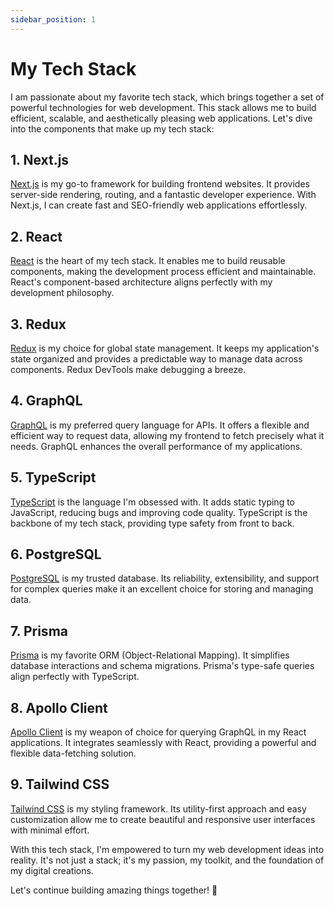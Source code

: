 ```yaml
---
sidebar_position: 1
---
```


# My Tech Stack

I am passionate about my favorite tech stack, which brings together a set of powerful technologies for web development. This stack allows me to build efficient, scalable, and aesthetically pleasing web applications. Let's dive into the components that make up my tech stack:

## 1. Next.js

[Next.js](https://nextjs.org/) is my go-to framework for building frontend websites. It provides server-side rendering, routing, and a fantastic developer experience. With Next.js, I can create fast and SEO-friendly web applications effortlessly.

## 2. React

[React](https://reactjs.org/) is the heart of my tech stack. It enables me to build reusable components, making the development process efficient and maintainable. React's component-based architecture aligns perfectly with my development philosophy.

## 3. Redux

[Redux](https://redux.js.org/) is my choice for global state management. It keeps my application's state organized and provides a predictable way to manage data across components. Redux DevTools make debugging a breeze.

## 4. GraphQL

[GraphQL](https://graphql.org/) is my preferred query language for APIs. It offers a flexible and efficient way to request data, allowing my frontend to fetch precisely what it needs. GraphQL enhances the overall performance of my applications.

## 5. TypeScript

[TypeScript](https://www.typescriptlang.org/) is the language I'm obsessed with. It adds static typing to JavaScript, reducing bugs and improving code quality. TypeScript is the backbone of my tech stack, providing type safety from front to back.

## 6. PostgreSQL

[PostgreSQL](https://www.postgresql.org/) is my trusted database. Its reliability, extensibility, and support for complex queries make it an excellent choice for storing and managing data.

## 7. Prisma

[Prisma](https://www.prisma.io/) is my favorite ORM (Object-Relational Mapping). It simplifies database interactions and schema migrations. Prisma's type-safe queries align perfectly with TypeScript.

## 8. Apollo Client

[Apollo Client](https://www.apollographql.com/docs/react/) is my weapon of choice for querying GraphQL in my React applications. It integrates seamlessly with React, providing a powerful and flexible data-fetching solution.

## 9. Tailwind CSS

[Tailwind CSS](https://tailwindcss.com/) is my styling framework. Its utility-first approach and easy customization allow me to create beautiful and responsive user interfaces with minimal effort.

With this tech stack, I'm empowered to turn my web development ideas into reality. It's not just a stack; it's my passion, my toolkit, and the foundation of my digital creations.

Let's continue building amazing things together! 🚀

